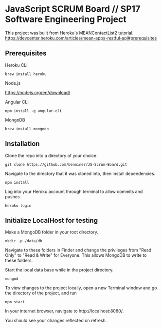 # JavaScript SCRUM Board // SP17 Software Engineering Project

This project was built from Heroku's MEANContactList2 tutorial.
https://devcenter.heroku.com/articles/mean-apps-restful-api#prerequisites

## Prerequisites

Heroku CLI

`brew install heroku`

Node.js

https://nodejs.org/en/download/

Angular CLI

`npm install -g angular-cli`

MongoDB

`brew install mongodb`

## Installation

Clone the repo into a directory of your choice.

`git clone https://github.com/benminer/JS-Scrum-Board.git`

Navigate to the directory that it was cloned into, then install dependencies.

`npm install`

Log into your Heroku account through terminal to allow commits and pushes.

`heroku login`

## Initialize LocalHost for testing

Make a MongoDB folder in your root directory.

`mkdir -p /data/db`

Navigate to these folders in Finder and change the privileges from "Read Only" to "Read & Write" for Everyone. This allows MongoDB to write to these folders. 

Start the local data base while in the project directory.

`mongod`

To view changes to the project locally, open a new Terminal window and go the directory of the project, and run

`npm start`

In your internet browser, navigate to http://localhost:8080/.

You should see your changes reflected on refresh. 






